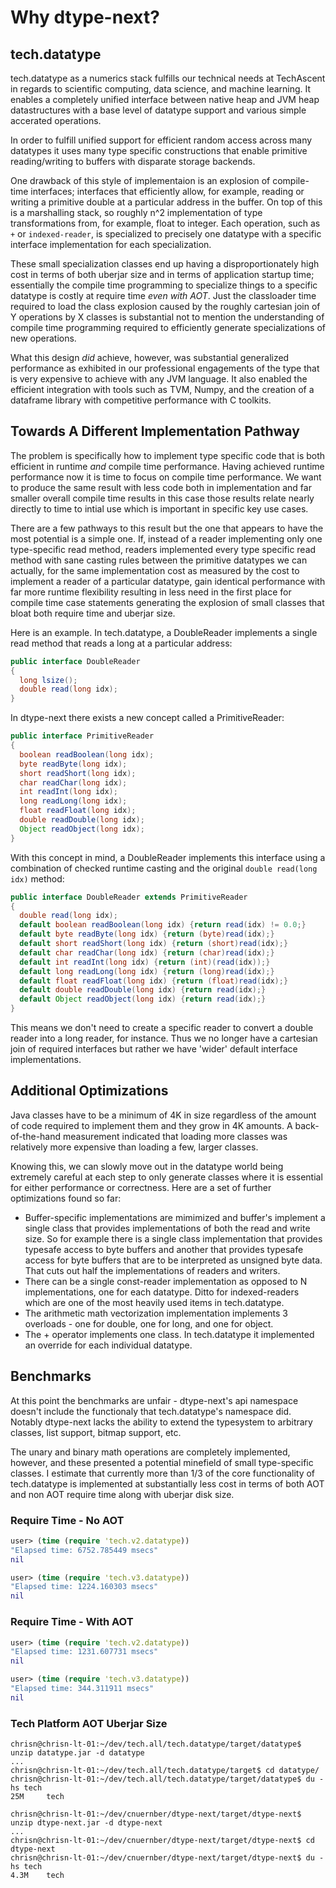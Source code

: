 # Why dtype-next?


## tech.datatype


tech.datatype as a numerics stack fulfills our technical needs at TechAscent in regards
to scientific computing, data science, and machine learning.  It enables a completely
unified interface between native heap and JVM heap datastructures with a base level
of datatype support and various simple accerated operations.


In order to fulfill unified support for efficient random access across many datatypes
it uses many type specific constructions that enable primitive reading/writing to
buffers with disparate storage backends.


One drawback of this style of implementaion is an explosion of compile-time
interfaces; interfaces that efficiently allow, for example, reading or writing a
primitive double at a particular address in the buffer.  On top of this is a
marshalling stack, so roughly n^2 implementation of type transformations from, for
example, float to integer.  Each operation, such as `+` or `indexed-reader`, is
specialized to precisely one datatype with a specific interface implementation for each
specialization.


These small specialization classes end up having a disproportionately high cost in terms
of both uberjar size and in terms of application startup time; essentially the compile
time programming to specialize things to a specific datatype is costly at require
time *even with AOT*.  Just the classloader time required to load the class explosion
caused by the roughly cartesian join of Y operations by X classes is substantial not
to mention the understanding of compile time programming required to efficiently
generate specializations of new operations.


What this design *did* achieve, however, was substantial generalized performance as
exhibited in our professional engagements of the type that is very expensive to
achieve with any JVM language.  It also enabled the efficient integration with tools
such as TVM, Numpy, and the creation of a dataframe library with competitive performance
with C toolkits.


## Towards A Different Implementation Pathway


The problem is specifically how to implement type specific code that is both efficient
in runtime *and* compile time performance.  Having achieved runtime performance now it
is time to focus on compile time performance.  We want to produce the same result with
less code both in implementation and far smaller overall compile time results in this
case those results relate nearly directly to time to intial use which is important
in specific key use cases.


There are a few pathways to this result but the one that appears to have the most
potential is a simple one.  If, instead of a reader implementing only one
type-specific read method, readers implemented every type specific read method with
sane casting rules between the primitive datatypes we can actually, for the same
implementation cost as measured by the cost to implement a reader of a particular
datatype, gain identical performance with far more runtime flexibility resulting in
less need in the first place for compile time case statements generating the
explosion of small classes that bloat both require time and uberjar size.


Here is an example.  In tech.datatype, a DoubleReader implements a single read method
that reads a long at a particular address:

```java
public interface DoubleReader
{
  long lsize();
  double read(long idx);
}
```

In dtype-next there exists a new concept called a PrimitiveReader:

```java
public interface PrimitiveReader
{
  boolean readBoolean(long idx);
  byte readByte(long idx);
  short readShort(long idx);
  char readChar(long idx);
  int readInt(long idx);
  long readLong(long idx);
  float readFloat(long idx);
  double readDouble(long idx);
  Object readObject(long idx);
}
```

With this concept in mind, a DoubleReader implements this interface using a
combination of checked runtime casting and the original `double read(long idx)`
method:

```java
public interface DoubleReader extends PrimitiveReader
{
  double read(long idx);
  default boolean readBoolean(long idx) {return read(idx) != 0.0;}
  default byte readByte(long idx) {return (byte)read(idx);}
  default short readShort(long idx) {return (short)read(idx);}
  default char readChar(long idx) {return (char)read(idx);}
  default int readInt(long idx) {return (int)(read(idx));}
  default long readLong(long idx) {return (long)read(idx);}
  default float readFloat(long idx) {return (float)read(idx);}
  default double readDouble(long idx) {return read(idx);}
  default Object readObject(long idx) {return read(idx);}
}
```

This means we don't need to create a specific reader to convert a double reader into
a long reader, for instance.  Thus we no longer have a cartesian join of required
interfaces but rather we have 'wider' default interface implementations.


## Additional Optimizations


Java classes have to be a minimum of 4K in size regardless of the amount of code
required to implement them and they grow in 4K amounts.  A back-of-the-hand
measurement indicated that loading more classes was relatively more expensive than
loading a few, larger classes.


Knowing this, we can slowly move out in the datatype world being extremely careful
at each step to only generate classes where it is essential for either performance
or correctness.  Here are a set of further optimizations found so far:



*  Buffer-specific implementations are mimimized and buffer's implement a single
class that provides implementations of both the read and write size.  So for example
there is a single class implementation that provides typesafe access to byte buffers
and another that provides typesafe access for byte buffers that are to be interpreted
as unsigned byte data.  That cuts out half the implementations of readers and writers.
*  There can be a single const-reader implementation as opposed to N implementations,
one for each datatype.  Ditto for indexed-readers which are one of the most heavily
used items in tech.datatype.
*  The arithmetic math vectorization implementation implements 3 overloads - one for
double, one for long, and one for object.
*  The + operator implements one class.  In tech.datatype it implemented an override
for each individual datatype.


## Benchmarks


At this point the benchmarks are unfair - dtype-next's api namespace doesn't include
the functionaly that tech.datatype's namespace did.  Notably dtype-next lacks 
the ability to extend the typesystem to arbitrary classes, list support, bitmap support, 
etc.

The unary and binary math operations are completely implemented, however, and these
presented a potential minefield of small type-specific classes.  I estimate that
currently more than 1/3 of the core functionality of tech.datatype is implemented at
substantially less cost in terms of both AOT and non AOT require time along with
uberjar disk size.


### Require Time - No AOT


```clojure
user> (time (require 'tech.v2.datatype))
"Elapsed time: 6752.785449 msecs"
nil
```

```clojure
user> (time (require 'tech.v3.datatype))
"Elapsed time: 1224.160303 msecs"
nil
```


### Require Time - With AOT

```clojure
user> (time (require 'tech.v2.datatype))
"Elapsed time: 1231.607731 msecs"
nil
```

```clojure
user> (time (require 'tech.v3.datatype))
"Elapsed time: 344.311911 msecs"
nil
```


### Tech Platform AOT Uberjar Size

```console
chrisn@chrisn-lt-01:~/dev/tech.all/tech.datatype/target/datatype$ unzip datatype.jar -d datatype
...
chrisn@chrisn-lt-01:~/dev/tech.all/tech.datatype/target$ cd datatype/
chrisn@chrisn-lt-01:~/dev/tech.all/tech.datatype/target/datatype$ du -hs tech
25M     tech
```

```console
chrisn@chrisn-lt-01:~/dev/cnuernber/dtype-next/target/dtype-next$ unzip dtype-next.jar -d dtype-next
...
chrisn@chrisn-lt-01:~/dev/cnuernber/dtype-next/target/dtype-next$ cd dtype-next
chrisn@chrisn-lt-01:~/dev/cnuernber/dtype-next/target/dtype-next$ du -hs tech
4.3M    tech
```
